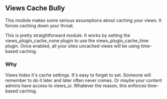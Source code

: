 ## Views Cache Bully

This module makes some serious assumptions about caching your views. It forces caching down your throat.

This is pretty straightforward module. It works by setting the views_plugin_cache_none plugin to use the views_plugin_cache_time plugin. Once enabled, all your sites uncached views will be using time-based caching.

### Why

Views hides it's cache settings. It's easy to forget to set. Someone will remember to do it later and later often never comes. Or maybe your content admins have access to views_ui. Whatever the reason, this enforces time-based caching.
